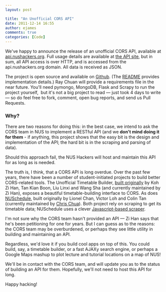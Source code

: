 ```yaml
---
layout: post

title: "An Unofficial CORS API"
date: 2011-12-14 16:55
author: ejames
comments: true
categories: [Code]
---
```

We've happy to announce the release of an unofficial CORS API, available at <a href="http://api.nushackers.org/">api.nushackers.org</a>. Full usage details are available at <a href="http://api.nushackers.org">the API site</a>, but in sum, all API access is over HTTP, and is accessed from the api.nushackers.org domain. All data is received as JSON.

The project is open source and available on <a href="https://github.com/nushackers/cors-api">Github</a>. (The <a href="https://github.com/nushackers/cors-api/blob/master/readme.markdown">README</a> provides implementation details.) Ray Chuan will provide a requirements file in the near future. You'll need pymongo, MongoDB, Flask and Scrapy to run the project yourself,  but it's not a big project to read — just took 4 days to write — so do feel free to fork, comment, open bug reports, and send us Pull Requests.
<h3>Why?</h3>
There are two reasons for doing this: in the best case, we intend to ask the CORS team in NUS to implement a RESTful API (and we <strong>don't mind doing it for them</strong> - if anything, this project shows that the easy bit is the design and implementation of the API; the hard bit is in the scraping and parsing of data).

Should this approach fail, the NUS Hackers will host and maintain this API for as long as is needed.

The truth is, I think, that a CORS API is long overdue. Over the past few years, there have been a number of student-initiated projects to build better CORS-related tools. The Unofficial Timetable Builder, <a href="http://www.comp.nus.edu.sg/news/2010_Timetable_Builder2010.html">built originally</a> by Koh Zi Han, Tan Kian Boon, Liu Linxi and Wang Sha (and currently maintained by Zi Han), exposes a beautiful timetable-building interface to CORS. As does <a href="http://chrisirhc.github.com/nuschedule/">NUSchedule</a>, built originally by Lionel Chan, Victor Loh and Colin Tan (currently maintained by <a href="https://github.com/chrisirhc">Chris Chua</a>). Both project rely on scraping to get its timetable data; NUSchedule uses a clever <a href="https://github.com/chrisirhc/nuschedule/blob/master/js/Ripper.js">Javascript-based scraper</a>.

I'm not sure why the CORS team hasn't provided an API &mdash; Zi Han says that he's been petitioning for one for years. But I can guess as to the reasons: the CORS team may be overburdened, or perhaps they see little utility in building and maintaining an API.

Regardless, we'd love it if you build cool apps on top of this. You could build, say, a timetable builder, or a fast AJAXy search engine, or perhaps a Google Maps mashup to plot lecture and tutorial locations on a map of NUS!

We'll be in contact with the CORS team, and will update you as to the status of building an API for them. Hopefully, we'll not need to host this API for long.

Happy hacking!
